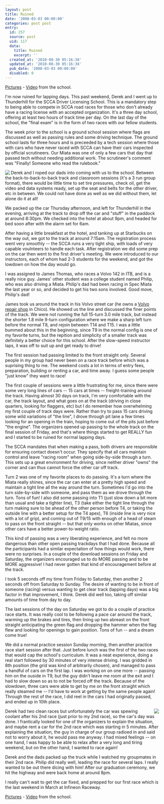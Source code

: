 ```yaml
---
layout: post
title: Ruined
date: '2008-03-03 00:00:00'
categories: post post
entry:
  id: 257
  source: post
  uid: 117
  data:
    title: Ruined
    excerpt: ''
  created_at: '2010-08-30 05:16:38'
  updated_at: '2010-08-30 05:16:38'
  pub_date: '2008-03-03 00:00:00'
  disabled: 0
---
```

<a href="http://flickr.com/photos/thenobot/sets/72157604038853668/">Pictures</a>  - <a href="http://thenobot.org/video/watch.php?20080229-scca_school_highlights.mov">Video</a> from the school.

I'm now ruined for lapping days.  This past weekend, Derek and I went up to Thunderhill for the SCCA Driver Licensing School.  This is a mandatory step to being able to compete in SCCA road races for those who don't already have a racing license with an accepted organization.  It's a three day school, offering at least two hours of track time per day.  On the last day of the school, the "final exam" is in the form of two races with our fellow students.

The week prior to the school is a ground school session where flags are discussed as well as passing rules and some driving technique.  The ground school lasts for three hours and is preceeded by a tech session where those with cars who have never raced with SCCA can have their cars inspected by official scrutineers.  Our Miata was one of only a few cars that day that passed tech without needing additional work.  The scrutineer's comment was "Finally!  Someone who read the rulebook."

<img align=left src=https://farm3.static.flickr.com/2005/2309625760_cd0dca81aa_m.jpg>Derek and I roped our dads into coming with us to the school.  Between the back-to-back-to-back track and classroom sessions (it's a 3 run group format), there would be little time to set tire pressures, check oil, get the video and data systems ready, set up the seat and belts for the other driver, etc in between.  We could not have done as well as we did without them, let alone do it at all!

We packed up the car Thursday afternoon, and left for Thunderhill in the evening, arriving at the track to drop off the car and "stuff" in the paddock at around 8:30pm.  We checked into the hotel at about 9pm, and headed for bed soon after with the alarm set for 6am.

After having a little breakfast at the hotel, and tanking up at Starbucks on the way out, we got to the track at around 7:15am.  The registration process went very smoothly -- the SCCA runs a very tight ship, with loads of very capable voulnteers to handle each task.  After registration we did some prep on the car then went to the first driver's meeting.  We were introduced to our instructors, each of whom had 2-3 students for the weekend, and got the lowdown on how the day would go.

I was assigned to James Thomas, who races a Volvo 142 in ITB, and is a really nice guy.  James' other student was a college student named Philip, who was also driving a Miata.  Philip's dad had been racing in Spec Miata the last year or so, and decided to get his two sons involved.  Good move, Philip's dad!

James took us around the track in his Volvo street car (he owns a <a href="http://jtvolvo.com/">Volvo repair shop</a> in Chico).  He showed us the line and discussed the finer points of the track.  We were not running the full 15-turn 3.0 mile track, but instead the shorter 1.8 mile 9-turn configuration where we make a sharp left turn before the normal T8, and rejoin between T14 and T15.  I was a little bummed about this in the beginning, since T9 in the normal config is one of my favorite turns, but the repition and simplicity of a smaller track was definitely a better choice for this school.  After the slow-speed instructor laps, it was off to suit up and get ready to drive!

The first session had passing limited to the front straight only.  Several people in my group had never been on a race track before which was a suprising thing to me.  The weekend costs a lot in terms of entry fees, preparation, building or renting a car, and time away.  I guess some people "just know" they want to race!  

The first couple of sessions were a little frustrating for me, since there were some very long lines of cars -- 15 cars at times -- freight-training around the track.  Having almost 30 days on track, I'm very comfortable with the car, the track layout, and what goes on at the track (driving in close quarters, looking for flaggers, etc) but I do remember how overwhelming my first couple of track days were.  Rather than try to pass 15 cars driving some wild variations of "the line", I drove through pit lane a few times looking for an opening in the train, hoping to come out of the pits just before "the engine".  The organizers opened up passing to the whole track on the final session of Friday, and that's where things started to get REALLY fun and I started to be ruined for normal lapping days.

The SCCA mandates that when making a pass, both drivers are responsible for ensuring contact doesn't occur.  They specify that all cars maintain control and leave "racing room" when going side-by-side through a turn.  This sets up a great environment for driving, since neither driver "owns" the corner and can thus cannot force the other car off track.  

Turn 2 was one of my favorite places to do passing.  It's a turn where the Miata really shines, since the car can enter at a pretty high speed and maintain a tight line all the way around the turn.  Sometimes I'd go into the turn side-by-side with someone, and pass them as we drove through the turn.  Tons of fun!  I also did some passing into T1 (just slow down a bit more than usual and take a tighter line), T3 (take either the tight line through the turn making sure to be ahead of the other person before T4, or taking the outside line with a better setup for the T4 apex), T6 (inside line is very nice with a lot of grip), and coming out of T9/15 with enough of a head of steam to pass on the front straight -- but that only works on other Miatas, since other cars have a better power-to-weight ratio.

This kind of passing was a very liberating experience, and felt no more dangerous than other open passing trackdays that I had done.  Because all the participants had a similar expectation of how things would work, there were no surprises.  In a couple of the download sessions on Friday and Saturday, the organizers encouraged us to do MORE passing and to be MORE aggressive!  I had never gotten that kind of encouragement before at the track.

I took 5 seconds off my time from Friday to Saturday, then another 2 seconds off from Saturday to Sunday.  The desire of wanting to be in front of someone (racing) versus wanting to get clear track (lapping days) was a big factor in that improvement, I think.  Derek did well too, taking off similar amounts of time from day to day.

The last sessions of the day on Saturday we got to do a couple of practice race starts.  It was really cool to be following a pace car around the track, warming up the brakes and tires, then lining up two abreast on the front straight anticipating the green flag and dropping the hammer when the flag flew and looking for openings to gain position.  Tons of fun -- and a dream come true!

We did a normal practice session Sunday morning, then another practice race start session after that.  Just before lunch was the first of the two races that would cap the school's curriculum.  It was a neat experience, doing a real start followed by 30 minutes of very intense driving.  I was gridded in 8th position (the grid was kind of arbitrarily chosen), and managed to pass a handful of cars on the first lap.  I was working on on one more -- passing him on the ouside in T9, but the guy didn't leave me room at the exit and I had to slow down so as to not be forced off the track.  Because of the slowdown, three cars were able to get by me on the front straight which really steamed me -- I'd have to work at getting by the same people again!  Through the rest of the race, I did reel in the cars I had originally passed, and ended up in 10th place.  

<img align=right src=https://farm4.static.flickr.com/3111/2308832557_355df60834_m.jpg>Derek had two clean races but unfortunately the car was spewing coolant after his 2nd race (just prior to my 2nd race), so the car's day was done.  I frantically looked for one of the organizers to explain the situation, and maybe rent a car for the 2nd race which was starting in 5 minutes.  After explaining the situation, the guy in charge of our group radioed in and said not to worry about it, he would pass me anyway.  I had mixed feelings -- on one hand, I was happy to be able to relax after a very long and tiring weekend, but on the other hand, I wanted to race again!

Derek and the dads packed up the truck while I watched my groupmates in their 2nd race.  Philip did really well, leading the race for several laps.  I really wanted to be out there dicing with him!  After our graduation ceremony, we hit the highway and were back home at around 8pm.

I really can't wait to get the car fixed, and prepped for our first race which is the last weekend in March at Infineon Raceway.

<a href="http://flickr.com/photos/thenobot/sets/72157604038853668/">Pictures</a>  - <a href="http://thenobot.org/video/watch.php?20080229-scca_school_highlights.mov">Video</a> from the school.
